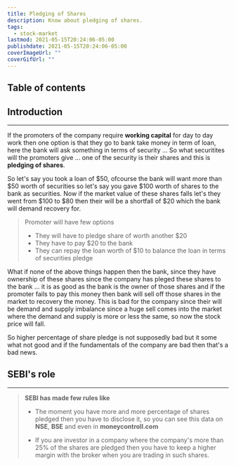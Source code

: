 ```yaml
---
title: Pledging of Shares
description: Know about pledging of shares.
tags:
  - stock-market
lastmod: 2021-05-15T20:24:06-05:00
publishdate: 2021-05-15T20:24:06-05:00
coverImageUrl: ""
coverGifUrl: ""
---
```


## Table of contents

## Introduction

---

If the promoters of the company require **working capital** for day to day work then one option is that they go to bank take money in term of loan, here the bank will ask something in terms of security ... So what securitites will the promoters give ... one of the security is their shares and this is **pledging of shares**.

So let's say you took a loan of $50, ofcourse the bank will want more than $50 worth of securities so let's say you gave $100 worth of shares to the bank as securities. Now if the market value of these shares falls let's they went from $100 to $80 then their will be a shortfall of $20 which the bank will demand recovery for.

> Promoter will have few options
>
> - They will have to pledge share of worth another $20
> - They have to pay $20 to the bank
> - They can repay the loan worth of $10 to balance the loan in terms of securities pledge

What if none of the above things happen then the bank, since they have ownership of these shares since the company has pleged these shares to the bank ... it is as good as the bank is the owner of those shares and if the promoter fails to pay this money then bank will sell off those shares in the market to recovery the money. This is bad for the company since their will be demand and supply imbalance since a huge sell comes into the market where the demand and supply is more or less the same, so now the stock price will fall.

So higher percentage of share pledge is not supposedly bad but it some what not good and if the fundamentals of the company are bad then that's a bad news.

## SEBI's role

---

> **SEBI has made few rules like**
>
> - The moment you have more and more percentage of shares pledged then you have to disclose it, so you can see this data on **NSE**, **BSE** and even in **moneycontroll.com**
>
> - If you are investor in a company where the company's more than 25% of the shares are pledged then you have to keep a higher margin with the broker when you are trading in such shares.
